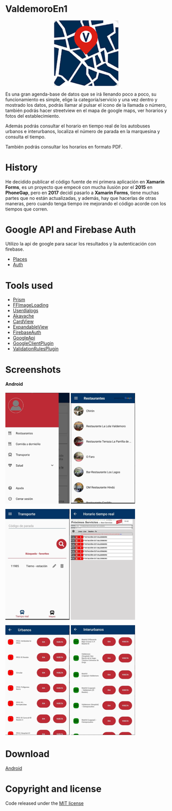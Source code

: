 # ValdemoroEn1
<p align="center">
  <img src ="/images/logo.png?raw=true" width="200" />
</p>

Es una gran agenda-base de datos que se irá llenando poco a poco, su funcionamiento es simple, elige la categoría/servicio y una vez dentro y mostrado los datos, podrás llamar al pulsar el icono de la llamada o número, también podrás hacer streetview en el mapa de google maps, ver horarios y fotos del establecimiento.

Además podrás consultar el horario en tiempo real de los autobuses urbanos e interurbanos, localiza el número de parada en la marquesina y consulta el tiempo.

También podrás consultar los horarios en formato PDF.

# History
He decidido publicar el código fuente de mi primera aplicación en **Xamarin Forms**, es un proyecto que empecé con mucha ilusión por el **2015** en **PhoneGap**, pero en **2017** decidí pasarlo a **Xamarin Forms**, tiene muchas partes que no están actualizadas, y además, hay que hacerlas de otras maneras, pero cuando tenga tiempo ire mejorando el código acorde con los tiempos que corren.

# Google API and Firebase Auth
Utilizo la api de google para sacar los resultados y la autenticación con firebase.
* [Places](https://developers.google.com/maps/documentation/places/web-service/overview)
* [Auth](https://firebase.google.com/docs/auth)

# Tools used
* [Prism](https://github.com/PrismLibrary/Prism)
* [FFImageLoading](https://github.com/luberda-molinet/FFImageLoading)
* [Userdialogs](https://github.com/aritchie/userdialogs)
* [Akavache](https://github.com/reactiveui/Akavache)
* [CardView](https://github.com/AndreiMisiukevich/CardView)
* [ExpandableView](https://github.com/AndreiMisiukevich/ExpandableView)
* [FirebaseAuth](https://github.com/f-miyu/Plugin.FirebaseAuth)
* [GoogleApi](https://github.com/vivet/GoogleApi)
* [GoogleClientPlugin](https://github.com/CrossGeeks/GoogleClientPlugin)
* [ValidationRulesPlugin](https://github.com/luismts/ValidationRulesPlugin)

# Screenshots
#### Android

<img src ="/images/menu.png?raw=true" width="200" /> <img src ="/images/list.png?raw=true" width="200" />

<img src ="/images/transport.png?raw=true" width="200" /> <img src ="/images/realtimetransport.png?raw=true" width="200" />

<img src ="/images/urban.png?raw=true" width="200" /> <img src ="/images/interurban.png?raw=true" width="200" />

# Download
[Android](https://play.google.com/store/apps/details?id=es.valtimoretec.valdemoroenuno)

# Copyright and license
Code released under the [MIT license](https://opensource.org/licenses/MIT)
